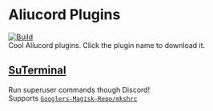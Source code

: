 # Aliucord Plugins
[![Build](https://github.com/DerGoogler/aliucord-plugins/actions/workflows/build.yml/badge.svg)](https://github.com/DerGoogler/aliucord-plugins/actions/workflows/build.yml)    
Cool Aliucord plugins. Click the plugin name to download it.

## [SuTerminal](https://github.com/RhythmLunatic/aliucord-plugins/raw/builds/SuTerminal.zip)
Run superuser commands though Discord!    
Supports [`Googlers-Magisk-Repo/mkshrc`](https://github.com/Googlers-Magisk-Repo/mkshrc)